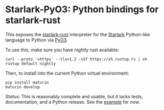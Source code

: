 # Starlark-PyO3: Python bindings for starlark-rust

This exposes the
[starlark-rust](https://github.com/facebookexperimental/starlark-rust/)
interpreter for the
[Starlark](https://github.com/bazelbuild/starlark/blob/master/spec.md)
Python-like language to Python via [PyO3](https://pyo3.rs).

To use this, make sure you have nightly rust available:
```
curl --proto '=https' --tlsv1.2 -sSf https://sh.rustup.rs | sh
rustup default nightly
```

Then, to install into the current Python virtual environment:
```
pip install maturin
maturin develop
```

*Status:* This is reasonably complete and usable, but it lacks tests,
documentation, and a Python release. See the [example](example.py) for now.
